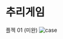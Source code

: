 # 추리게임
플젝 01 (미완)
![case](https://user-images.githubusercontent.com/77651050/133062907-fa4ed1a7-8c83-4537-8182-2a54e03c2920.jpg)


